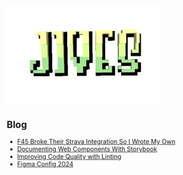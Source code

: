 
<a href="https://jives.dev">
 <img src="./logo.gif" alt="Jives" width="350" />
</a>

## Blog

<!--feed-->
- [F45 Broke Their Strava Integration So I Wrote My Own](https://jamesiv.es/blog/experiment/javascript/2025/03/14/f45-broke-my-beloved-strava-integration)
- [Documenting Web Components With Storybook](https://jamesiv.es/blog/frontend/javascript/2025/02/19/documenting-web-components-with-storybook)
- [Improving Code Quality with Linting](https://jamesiv.es/blog/leadership/2024/10/11/improving-code-quality-with-linting)
- [Figma Config 2024](https://jamesiv.es/blog/frontend/design/2024/06/29/figma-config-2024)
<!--feed-->
